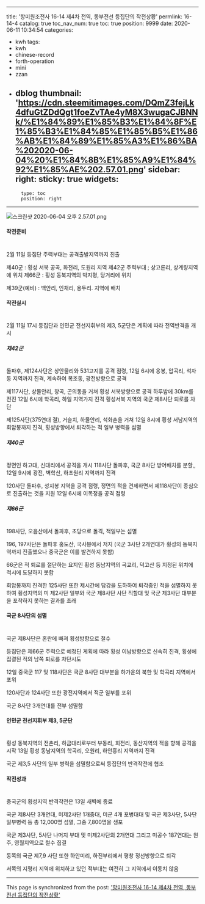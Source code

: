 
---
title: '항미원조전사 16-14 제4차 전역, 동부전선 등집단의 작전상황'
permlink: 16-14-4
catalog: true
toc_nav_num: true
toc: true
position: 9999
date: 2020-06-11 10:34:54
categories:
- kwh
tags:
- kwh
- chinese-record
- forth-operation
- mini
- zzan
- dblog
thumbnail: 'https://cdn.steemitimages.com/DQmZ3fejLk4dfuGtZDdQgt1foeZvTAe4yM8X3wugaCJBNNk/%E1%84%89%E1%85%B3%E1%84%8F%E1%85%B3%E1%84%85%E1%85%B5%E1%86%AB%E1%84%89%E1%85%A3%E1%86%BA%202020-06-04%20%E1%84%8B%E1%85%A9%E1%84%92%E1%85%AE%202.57.01.png'
sidebar:
    right:
        sticky: true
widgets:
    -
        type: toc
        position: right
---


![스크린샷 2020-06-04 오후 2.57.01.png](https://cdn.steemitimages.com/DQmZ3fejLk4dfuGtZDdQgt1foeZvTAe4yM8X3wugaCJBNNk/%E1%84%89%E1%85%B3%E1%84%8F%E1%85%B3%E1%84%85%E1%85%B5%E1%86%AB%E1%84%89%E1%85%A3%E1%86%BA%202020-06-04%20%E1%84%8B%E1%85%A9%E1%84%92%E1%85%AE%202.57.01.png)

#### 작전준비
#
2월 11일 등집단 주력부대는 공격출발지역까지 진출

제40군 : 횡성 서북 공곡, 화전리, 도원리 지역
제42군 주력부대 ; 상고론리, 상계량지역에 위치
제66군 : 횡성 동북지역의 박지평, 당거리에 위치

제39군(예비) : 백안리, 인채리, 용두리. 지역에 배치

#### 작전실시
#
2월 11일 17시 등집단과 인민군 전선지휘부의 제3, 5군단은 계획에 따라 전역반격을 개시

##### 제42군 
#
돌파후, 제124사단은 상안물리와 531고지를 공격 점령, 12일 6시에 응봉, 압곡리, 석자동 지역까지 진격, 계속하여 복조동, 광전방향으로 공격

제117사단, 상물안리, 창곡, 곤의동을 거쳐 횡성 서북방향으로 공격
하루밤에 30km를 전진 12일 6시에 학곡리, 하일 지역가지 진격 횡성서북 지역의 국군 제8사단 퇴로를 차단 

제125사단(375연대 결), 거슬치, 하물안리, 석화촌을 거쳐 12일 8시에 횡성 서남지역의 회암봉까지 진격, 횡성방향에서 퇴각하는 적 일부 병력을 섬멸

##### 제40군
#
정면인 하고대, 신대리에서 공격을 개시
118사단 돌파후, 국군 8사단 방어배치를 분할,, 12일 9시에 광전, 벽학산, 하초원리 지역까지 진격

120사단 돌파후, 성지봉 지역을 공격 점령, 정면의 적을 견제하면서 제118사단이 종심으로 진출하는 것을 지원
12일 6시에 이목정을 공격 점령

##### 제66군
#
198사단, 오음산에서 돌파후, 초당으로 돌격, 적일부는 섬멸

196, 197사단은 돌파후 홍도산, 국사봉에서 저지
(국군 3사단 2개연대가 횡성의 동북지역까지 진출했으나 중국군은 이를 발견하지 못함)

66군은 적 퇴로를 절단하는 요지인 횡성 동남지역의 곡교리, 덕고산 등 지정된 위치에 적시에 도달하지 못함

회암봉까지 진격한 125사단 또한 제시간에 담강을 도하하여 퇴각중인 적을 섬멸하지 못하여 횡성지역의 미 제2사단 일부와 국군 제8사단 사단 직할대 및 국군 제3사단 대부분을 포착하지 못하는 결과를 초래



#### 국군 8사단의 섬멸
#

국군 제8사단은 혼란에 빠져 횡성방향으로 철수

등집단은 제66군 주력으로 예정딘 게획에 따라 횡성 이남방향으로 신속히 진격, 횡성에 집결된 적의 남쪽 퇴로를 차단시도

12일 중국군 117 및 118사단은 국군 8사단 대부분을 하가운의 북한 및 학곡리 지역에서 포위

120사단과 124사단 또한 광전지역에서 적군 일부를 포위

국군 8사단 3개연대를 전부 섬멸함 

#### 인민군 전선지휘부 제3, 5군단
#
횡성 동북지역의 전촌리, 하금대리로부터 부동리, 회전리, 동산지역의 적을 향해 공격을 시작
13일 횡성 동남지역의 학곡리, 오원리, 하안흥리 지역까지 진격

국군 제3,5 사단의 일부 병력을 섬멸함으로써 등집단의 반격작전에 협조

#### 작전성과
#
중국군의 횡성지역 반격작전은 13일 새벽에 종료

국군 제8사단 3개연대, 미제2사단 1개중대, 미군 4개 포병대대 및 국군 제3사단, 5사단 일부병력 등 총 12,000명 섬멸, 그중 7,800명을 생포

국군 제3사단, 5사단 나머지 부대 및 미제2사단의 2개연대 그리고 미공수 187연대는 원주, 영월지역으로 철수 집결

동쪽의 국군 제7,9 사단 또한 하안미리, 하진부리에서 평창 정선방향으로 퇴각

서쪽의 지평리 지역에 위치하고 있던 적부대는 여전히 그 지역에서 이동치 않음

- - -

This page is synchronized from the post: ['항미원조전사 16-14 제4차 전역, 동부전선 등집단의 작전상황'](https://steemit.com/@wisdomandjustice/16-14-4)
